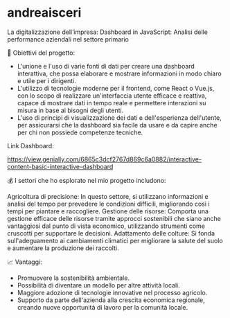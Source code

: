 # andreaisceri
La digitalizzazione dell’impresa: Dashboard in JavaScript: Analisi delle performance aziendali nel settore primario




🧠 Obiettivi del progetto:

- L'unione e l'uso di varie fonti di dati per creare una dashboard interattiva, che
possa elaborare e mostrare informazioni in modo chiaro e utile per i dirigenti.
- L'utilizzo di tecnologie moderne per il frontend, come React o Vue.js, con lo
scopo di realizzare un'interfaccia utente efficace e reattiva, capace di mostrare
dati in tempo reale e permettere interazioni su misura in base ai bisogni degli
utenti.
- L'uso di principi di visualizzazione dei dati e dell'esperienza dell'utente, per
assicurarsi che la dashboard sia facile da usare e da capire anche per chi non
possiede competenze tecniche.




Link Dashboard:

https://view.genially.com/6865c3dcf2767d869c6a0882/interactive-content-basic-interactive-dashboard


💰 I settori che ho esplorato nel mio progetto includono: 

Agricoltura di precisione: In questo settore, si utilizzano informazioni e analisi del
tempo per prevedere le condizioni difficili, migliorando così i tempi per piantare e
raccogliere.
Gestione delle risorse: Comporta una gestione efficace delle risorse tramite approcci
sostenibili che siano anche vantaggiosi dal punto di vista economico, utilizzando
strumenti come cruscotti per supportare le decisioni.
Adattamento delle colture: Si fonda sull'adeguamento ai cambiamenti climatici per
migliorare la salute del suolo e aumentare la produzione dei raccolti.

📈 Vantaggi:

- Promuovere la sostenibilità ambientale.
- Possibilità di diventare un modello per altre attività locali.
- Maggiore adozione di tecnologie innovative nel processo agricolo.
- Supporto da parte dell'azienda alla crescita economica regionale, creando
nuove opportunità di lavoro per la comunità locale.







